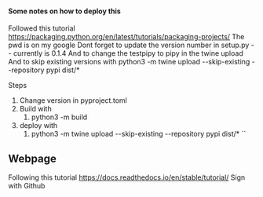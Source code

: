 #### Some notes on how to deploy this
Followed this tutorial https://packaging.python.org/en/latest/tutorials/packaging-projects/
The pwd is on my google
Dont forget to update the version number in setup.py -- currently is 0.1.4
And to change the testpipy to pipy in the twine upload
And to skip existing versions with
python3 -m twine upload --skip-existing --repository pypi dist/*

Steps 
1. Change version in pyproject.toml
2. Build with
   1.  python3 -m build
3. deploy with
   1. python3 -m twine upload --skip-existing --repository pypi dist/*
``

## Webpage
Following this tutorial https://docs.readthedocs.io/en/stable/tutorial/
Sign with Github
